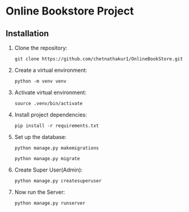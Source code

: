 # Online Bookstore Project
<body>
    <section id="installation">
        <h2>Installation</h2>
        <ol>
            <li>Clone the repository:
                <pre><code>git clone https://github.com/chetnathakur1/OnlineBookStore.git</code></pre>
            </li>
            <li>Create a virtual environment:
                <pre><code>python -m venv venv</code></pre>
            </li>
            <li>Activate virtual environment:
                <pre><code>source .venv/bin/activate</code></pre>
            </li>
            <li>Install project dependencies:
                <pre><code>pip install -r requirements.txt</code></pre>
            </li>
            <li>Set up the database:
                <pre><code>python manage.py makemigrations</code></pre>
                <pre><code>python manage.py migrate</code></pre>
            </li>
            <li>Create Super User(Admin):
                <pre><code>python manage.py createsuperuser</code></pre>
            </li>
            <li>Now run the Server:
                <pre><code>python manage.py runserver</code></pre>
            </li>
        </ol>
    </section>
  </body>
</html>


